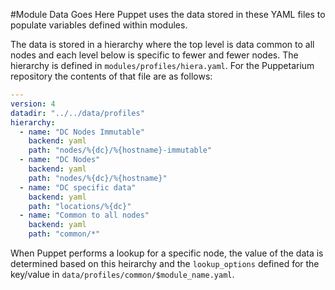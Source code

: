 #Module Data Goes Here
Puppet uses the data stored in these YAML files to populate variables defined within modules.

The data is stored in a hierarchy where the top level is data common to all nodes and each level below is specific to fewer and fewer nodes. The hierarchy is defined in `modules/profiles/hiera.yaml`. For the Puppetarium repository the contents of that file are as follows:

```yaml
---
version: 4
datadir: "../../data/profiles"
hierarchy:
  - name: "DC Nodes Immutable"
    backend: yaml
    path: "nodes/%{dc}/%{hostname}-immutable"
  - name: "DC Nodes"
    backend: yaml
    path: "nodes/%{dc}/%{hostname}"
  - name: "DC specific data"
    backend: yaml
    path: "locations/%{dc}"
  - name: "Common to all nodes"
    backend: yaml
    path: "common/*"
  ```

When Puppet performs a lookup for a specific node, the value of the data is determined based on this heirarchy and the `lookup_options` defined for the key/value in `data/profiles/common/$module_name.yaml`.